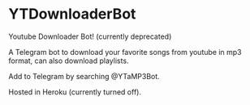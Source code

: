# YTDownloaderBot

Youtube Downloader Bot! (currently deprecated)

A Telegram bot to download your favorite songs from youtube in mp3 format, can also download playlists.

Add to Telegram by searching @YTaMP3Bot.

Hosted in Heroku (currently turned off).
